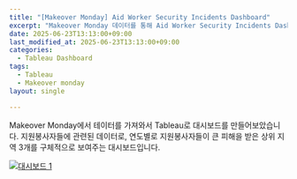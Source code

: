 ```yaml
---
title: "[Makeover Monday] Aid Worker Security Incidents Dashboard"
excerpt: "Makeover Monday 데이터를 통해 Aid Worker Security Incidents Dashboard 만들기①"
date: 2025-06-23T13:13:00+09:00
last_modified_at: 2025-06-23T13:13:00+09:00
categories:
  - Tableau Dashboard
tags:
  - Tableau
  - Makeover monday
layout: single

---
```


Makeover Monday에서 테이터를 가져와서 Tableau로 대시보드를 만들어보았습니다. 지원봉사자들에 관련된 데이터로, 연도별로 지원봉사자들이 큰 피해을 받은 상위 지역 3개를 구체적으로 보여주는 대시보드입니다.

<div class='tableauPlaceholder' id='viz1750651696925' style='position: relative'>
  <noscript><a href='#'><img alt='대시보드 1 ' src='https://public.tableau.com/static/images/Ai/AidWorkerSecurityIncidentsmakeovermonday/1/1_rss.png' style='border: none' /></a></noscript>
  <object class='tableauViz' style='display:none;'>
    <param name='host_url' value='https%3A%2F%2Fpublic.tableau.com%2F' /> 
    <param name='embed_code_version' value='3' /> 
    <param name='site_root' value='' />
    <param name='name' value='AidWorkerSecurityIncidentsmakeovermonday/1' />
    <param name='tabs' value='no' />
    <param name='toolbar' value='yes' />
    <param name='static_image' value='https://public.tableau.com/static/images/Ai/AidWorkerSecurityIncidentsmakeovermonday/1/1.png' />
    <param name='animate_transition' value='yes' />
    <param name='display_static_image' value='yes' />
    <param name='display_spinner' value='yes' />
    <param name='display_overlay' value='yes' />
    <param name='display_count' value='yes' />
    <param name='language' value='ko-KR' />
  </object>
</div>
<script type='text/javascript'>                    
  var divElement = document.getElementById('viz1750651696925');                    
  var vizElement = divElement.getElementsByTagName('object')[0];                    
  if ( divElement.offsetWidth > 800 ) { 
    vizElement.style.width='100%';
    vizElement.style.height=(divElement.offsetWidth*0.75)+'px';
  } else if ( divElement.offsetWidth > 500 ) { 
    vizElement.style.width='100%';
    vizElement.style.height=(divElement.offsetWidth*0.75)+'px';
  } else { 
    vizElement.style.width='100%';
    vizElement.style.height='3577px';
  }                     
  var scriptElement = document.createElement('script');                    
  scriptElement.src = 'https://public.tableau.com/javascripts/api/viz_v1.js';                    
  vizElement.parentNode.insertBefore(scriptElement, vizElement);                
</script>





<!-- <div class='tableauPlaceholder' id='viz1750651696925' style='position: relative'><noscript><a href='#'><img alt='대시보드 1 ' src='https:&#47;&#47;public.tableau.com&#47;static&#47;images&#47;Ai&#47;AidWorkerSecurityIncidentsmakeovermonday&#47;1&#47;1_rss.png' style='border: none' /></a></noscript><object class='tableauViz'  style='display:none;'><param name='host_url' value='https%3A%2F%2Fpublic.tableau.com%2F' /> <param name='embed_code_version' value='3' /> <param name='site_root' value='' /><param name='name' value='AidWorkerSecurityIncidentsmakeovermonday&#47;1' /><param name='tabs' value='no' /><param name='toolbar' value='yes' /><param name='static_image' value='https:&#47;&#47;public.tableau.com&#47;static&#47;images&#47;Ai&#47;AidWorkerSecurityIncidentsmakeovermonday&#47;1&#47;1.png' /> <param name='animate_transition' value='yes' /><param name='display_static_image' value='yes' /><param name='display_spinner' value='yes' /><param name='display_overlay' value='yes' /><param name='display_count' value='yes' /><param name='language' value='ko-KR' /></object></div>                <script type='text/javascript'>                    var divElement = document.getElementById('viz1750651696925');                    var vizElement = divElement.getElementsByTagName('object')[0];                    if ( divElement.offsetWidth > 800 ) { vizElement.style.width='100%';vizElement.style.height=(divElement.offsetWidth*0.75)+'px';} else if ( divElement.offsetWidth > 500 ) { vizElement.style.width='100%';vizElement.style.height=(divElement.offsetWidth*0.75)+'px';} else { vizElement.style.width='100%';vizElement.style.height='3577px';}                     var scriptElement = document.createElement('script');                    scriptElement.src = 'https://public.tableau.com/javascripts/api/viz_v1.js';                    vizElement.parentNode.insertBefore(scriptElement, vizElement);                </script> -->